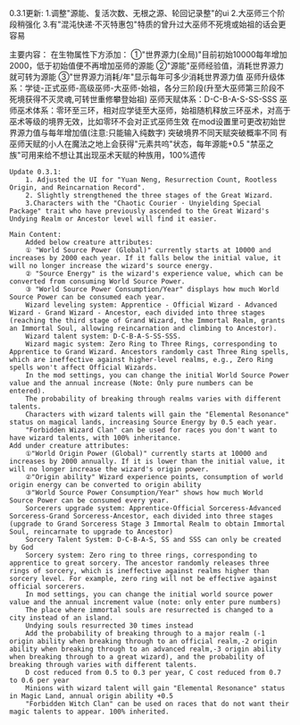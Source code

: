 0.3.1更新:
        1.调整"源能、复活次数、无根之源、轮回记录整"的ui
        2.大巫师三个阶段稍强化
        3.有"混沌快递·不灭特惠包"特质的曾升过大巫师不死境或始祖的话会更容易

主要内容：
    在生物属性下方添加：
    ①"世界源力(全局)"目前初始10000每年增加2000，低于初始值便不再增加巫师的源能
    ②"源能"巫师经验值，消耗世界源力就可转为源能
    ③"世界源力消耗/年"显示每年可多少消耗世界源力值
    巫师升级体系：学徒-正式巫师-高级巫师-大巫师-始祖，各分三阶段(升至大巫师第三阶段不死境获得不灭灵魂,可转世重修攀登始祖)
    巫师天赋体系：D-C-B-A-S-SS-SSS
    巫师巫术体系：零环至三环，相对应学徒至大巫师，始祖随机释放三环巫术，对高于巫术等级的境界无效，比如零环不会对正式巫师生效
    在mod设置里可更改初始世界源力值与每年增加值(注意:只能输入纯数字)
    突破境界不同天赋突破概率不同
    有巫师天赋的小人在魔法之地上会获得"元素共呜"状态，每年源能+0.5
    "禁巫之族"可用来给不想让其出现巫术天赋的种族用，100%遗传

    Update 0.3.1:
        1. Adjusted the UI for "Yuan Neng, Resurrection Count, Rootless Origin, and Reincarnation Record".
        2. Slightly strengthened the three stages of the Great Wizard.
        3.Characters with the "Chaotic Courier · Unyielding Special Package" trait who have previously ascended to the Great Wizard's Undying Realm or Ancestor level will find it easier.

    Main Content:
        Added below creature attributes:
        ① "World Source Power (Global)" currently starts at 10000 and increases by 2000 each year. If it falls below the initial value, it will no longer increase the wizard's source energy.
        ② "Source Energy" is the wizard's experience value, which can be converted from consuming World Source Power.
        ③ "World Source Power Consumption/Year" displays how much World Source Power can be consumed each year.
        Wizard leveling system: Apprentice - Official Wizard - Advanced Wizard - Grand Wizard - Ancestor, each divided into three stages (reaching the third stage of Grand Wizard, the Immortal Realm, grants an Immortal Soul, allowing reincarnation and climbing to Ancestor).
        Wizard talent system: D-C-B-A-S-SS-SSS.
        Wizard magic system: Zero Ring to Three Rings, corresponding to Apprentice to Grand Wizard. Ancestors randomly cast Three Ring spells, which are ineffective against higher-level realms, e.g., Zero Ring spells won't affect Official Wizards.
        In the mod settings, you can change the initial World Source Power value and the annual increase (Note: Only pure numbers can be entered).
        The probability of breaking through realms varies with different talents.
        Characters with wizard talents will gain the "Elemental Resonance" status on magical lands, increasing Source Energy by 0.5 each year.
        "Forbidden Wizard Clan" can be used for races you don't want to have wizard talents, with 100% inheritance.            
    Add under creature attributes:
        ①"World Origin Power (Global)" currently starts at 10000 and increases by 2000 annually. If it is lower than the initial value, it will no longer increase the wizard's origin power.
        ②"Origin ability" Wizard experience points, consumption of world origin energy can be converted to origin ability
        ③"World Source Power Consumption/Year" shows how much World Source Power can be consumed every year.
        Sorcerers upgrade system: Apprentice-Official Sorceress-Advanced Sorceress-Grand Sorceress-Ancestor, each divided into three stages (upgrade to Grand Sorceress Stage 3 Immortal Realm to obtain Immortal Soul, reincarnate to upgrade to Ancestor)
        Sorcery Talent System: D-C-B-A-S, SS and SSS can only be created by God
        Sorcery system: Zero ring to three rings, corresponding to apprentice to great sorcery. The ancestor randomly releases three rings of sorcery, which is ineffective against realms higher than sorcery level. For example, zero ring will not be effective against official sorcerers.
        In mod settings, you can change the initial world source power value and the annual increment value (note: only enter pure numbers)
        The place where immortal souls are resurrected is changed to a city instead of an island.
        Undying souls resurrected 30 times instead
        Add the probability of breaking through to a major realm (-1 origin ability when breaking through to an official realm,-2 origin ability when breaking through to an advanced realm,-3 origin ability when breaking through to a great wizard), and the probability of breaking through varies with different talents.
        D cost reduced from 0.5 to 0.3 per year, C cost reduced from 0.7 to 0.6 per year
        Minions with wizard talent will gain "Elemental Resonance" status in Magic Land, annual origin ability +0.5
        "Forbidden Witch Clan" can be used on races that do not want their magic talents to appear. 100% inherited.